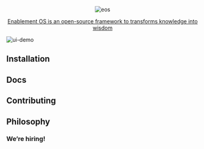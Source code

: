 <p align="center">
  <img alt="eos" src="https://github.com/frnd-ai/eos/assets/15803320/4bce7f24-ff03-470e-be10-838df636a175">
</p>
<p align="center">

</p>

<p align="center">
  <a href="https://posthog.com/docs">Enablement OS is an open-source framework to transforms knowledge into wisdom</a>
</p>

![ui-demo](https://github.com/frnd-ai/eos/assets/15803320/26f43de2-0b8f-43ce-86e1-3d6e63b30fdf)

## Installation

## Docs


## Contributing


## Philosophy


### We’re hiring!

